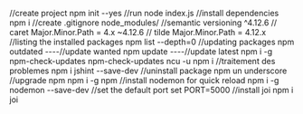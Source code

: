 //create project
npm init --yes
//run
node index.js
//install dependencies
npm i
//create .gitignore
node_modules/
//semantic versioning
^4.12.6 // caret Major.Minor.Path = 4.x
~4.12.6 // tilde Major.Minor.Path = 4.12.x
//listing the installed packages
npm list --depth=0
//updating packages
npm outdated
----//update wanted
npm update
----//update latest
npm i -g npm-check-updates
npm-check-updates
ncu -u
npm i
//traitement des problemes
npm i jshint --save-dev
//uninstall package
npm un underscore
//upgrade npm
npm i -g npm
//install nodemon for quick reload
npm i -g nodemon --save-dev
//set the default port
set PORT=5000
//install joi
npm i joi
